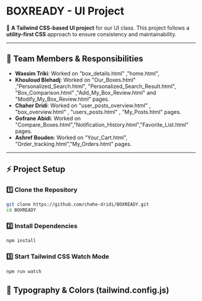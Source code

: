 # BOXREADY - UI Project

🚀 **A Tailwind CSS-based UI project** for our UI class. This project follows a **utility-first CSS** approach to ensure consistency and maintainability.

---

## 👥 Team Members & Responsibilities

- **Wassim Triki**: Worked on "box_details.html" ,"home.html",
- **Khouloud Blehadj**: Worked on "Our_Boxes.html" ,"Personalized_Search.html", "Personalized_Search_Result.html", "Box_Comparison.html" ,"Add_My_Box_Review.html" and "Modify_My_Box_Review.html" pages.
- **Chaher Dridi**: Worked on "user_posts_overview.html" , "box_overview.html" , "users_posts.html" , "My_Posts.html" pages.
- **Gofrane Abidi**: Worked on "Compare_Boxes.html","Notification_History.html","Favorite_List.html" pages.
- **Ashref Bouden**: Worked on "Your_Cart.html", "Order_tracking.html","My_Orders.html" pages.

---

## ⚡️ Project Setup

### 1️⃣ **Clone the Repository**

```sh
git clone https://github.com/chahe-dridi/BOXREADY.git
cd BOXREADY
```

### 2️⃣ **Install Dependencies**

```sh
npm install
```

### 3️⃣ **Start Tailwind CSS Watch Mode**

```sh
npm run watch
```

## 🎨 Typography & Colors (tailwind.config.js)
